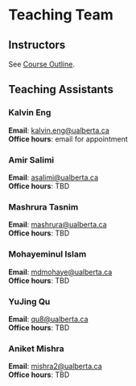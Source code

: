 # Teaching Team

## Instructors

See [Course Outline](../course-outline/).

## Teaching Assistants

### Kalvin Eng

**Email**: <kalvin.eng@ualberta.ca>  
**Office hours**: email for appointment

### Amir Salimi

**Email**: <asalimi@ualberta.ca>  
**Office hours**: TBD

### Mashrura Tasnim

**Email**: <mashrura@ualberta.ca>  
**Office hours**: TBD

### Mohayeminul Islam

**Email**: <mdmohaye@ualberta.ca>  
**Office hours**: TBD

### YuJing Qu

**Email**: <qu8@ualberta.ca>  
**Office hours**: TBD

### Aniket Mishra

**Email**: <mishra2@ualberta.ca>  
**Office hours**: TBD

